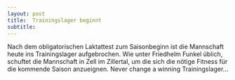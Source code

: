 ```yaml
---
layout: post
title:  Trainingslager beginnt
subtitle:  
---
```


Nach dem obligatorischen Laktattest zum Saisonbeginn ist die Mannschaft heute ins Trainingslager aufgebrochen. Wie unter Friedhelm Funkel üblich, schuftet die Mannschaft in Zell im Zillertal, um die sich die nötige Fitness für die kommende Saison anzueignen. Never change a winning Trainingslager...


